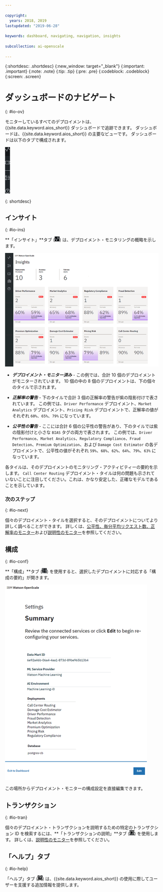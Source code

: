 ```yaml
---

copyright:
  years: 2018, 2019
lastupdated: "2019-06-28"

keywords: dashboard, navigating, navigation, insights

subcollection: ai-openscale

---
```


{:shortdesc: .shortdesc}
{:new_window: target="_blank"}
{:important: .important}
{:note: .note}
{:tip: .tip}
{:pre: .pre}
{:codeblock: .codeblock}
{:screen: .screen}

# ダッシュボードのナビゲート
{: #io-ov}

モニターしているすべてのデプロイメントは、{{site.data.keyword.aios_short}} ダッシュボードで追跡できます。 ダッシュボードは、{{site.data.keyword.aios_short}} の主要なビューです。 ダッシュボードは以下のタブで構成されます。

  ![「洞察」タブ](images/insight-tabs.png)

{: shortdesc}

## インサイト
{: #io-ins}

**「インサイト」**タブ (![「インサイト」ダッシュボード ](images/insight-dash-tab.png)) は、デプロイメント・モニタリングの概略を示します。

  ![「インサイト」ダッシュボード](images/insight-dashboard.png)

- ***デプロイメント・モニター済み*** - この例では、合計 10 個のデプロイメントがモニターされています。 10 個の中の 8 個のデプロイメントは、下の個々のタイルで示されます。

- ***正解率の警告*** - 下のタイルで合計 3 個の正解率の警告が紫の陰影付けで表されています。 この例では、`Driver Performance` デプロイメント、`Market Analytics` デプロイメント、`Pricing Risk` デプロイメントで、正解率の値がそれぞれ `60%`、`65%`、`79%` になっています。

- ***公平性の警告*** - ここには合計 6 個の公平性の警告があり、下のタイルでは紫の陰影付けと小さな `BIAS` タグの両方で表されます。 この例では、`Driver Performance`、`Market Analytics`、`Regulatory Compliance`、`Fraud Detection`、`Premium Optimization`、および `Damage Cost Estimator` の各デプロイメントで、公平性の値がそれぞれ `59%`、`68%`、`62%`、`64%`、`79%`、`63%` になっています。

各タイルは、そのデプロイメントのモニタリング・アクティビティーの要約を示します。 `Call Center Routing` デプロイメント・タイルは何の問題も示されていないことに注目してください。これは、かなり安定した、正確なモデルであることを示しています。

### 次のステップ
{: #io-next}

個々のデプロイメント・タイルを選択すると、そのデプロイメントについてより詳しく調べることができます。 詳しくは、[公平性、毎分平均リクエスト数、正解率のモニター](/docs/services/ai-openscale?topic=ai-openscale-it-ov)および[説明性のモニター](/docs/services/ai-openscale?topic=ai-openscale-ie-ov)を参照してください。

## 構成
{: #io-conf}

**「構成」**タブ (![「構成」タブ](images/insight-config-tab.png)) を使用すると、選択したデプロイメントに対応する「構成の要約」が開きます。

  ![構成の要約](images/insight-config-summary.png)

この場所からデプロイメント・モニターの構成設定を直接編集できます。

## トランザクション
{: #io-tran}

個々のデプロイメント・トランザクションを説明するための特定のトランザクション ID を検索するには、**「トランザクションの説明」**タブ (![「トランザクションの説明」タブ](images/insight-transact-tab.png)) を使用します。 詳しくは、[説明性のモニター](/docs/services/ai-openscale?topic=ai-openscale-ie-ov)を参照してください。

## 「ヘルプ」タブ
{: #io-help}

「ヘルプ」タブ (![「トランザクション」タブ](images/insight-help-tab.png)) は、{{site.data.keyword.aios_short}} の使用に際してユーザーを支援する追加情報を提供します。
